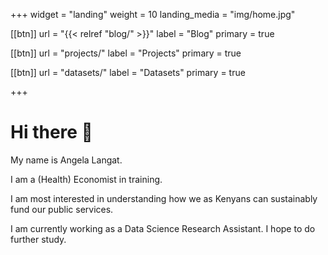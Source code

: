 +++
widget = "landing"
weight = 10
landing_media = "img/home.jpg"

[[btn]]
    url = "{{< relref "blog/" >}}"
    label = "Blog"
    primary = true

[[btn]]
    url = "projects/"
    label = "Projects"
    primary = true

[[btn]]
    url = "datasets/"
    label = "Datasets"
    primary = true

+++

# Hi there 👋

My name is Angela Langat.

I am a (Health) Economist in training.

I am most interested in understanding how we as Kenyans can sustainably fund our public services.

I am currently working as a Data Science Research Assistant. I hope to do further study.